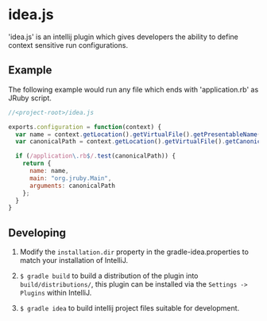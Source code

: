 idea.js
=======

'idea.js' is an intellij plugin which gives developers the ability to define
context sensitive run configurations.

Example
-------

The following example would run any file which ends with 'application.rb' as
JRuby script.

```javascript
//<project-root>/idea.js

exports.configuration = function(context) {
  var name = context.getLocation().getVirtualFile().getPresentableName();
  var canonicalPath = context.getLocation().getVirtualFile().getCanonicalPath();

  if (/application\.rb$/.test(canonicalPath)) {
    return {
      name: name,
      main: "org.jruby.Main",
      arguments: canonicalPath
    };
  }
}
```

Developing
----------

1. Modify the `installation.dir` property in the gradle-idea.properties to match your installation of IntelliJ.

2. `$ gradle build` to build a distribution of the plugin into `build/distributions/`, this plugin can be installed via the `Settings -> Plugins` within IntelliJ.

3. `$ gradle idea` to build intellij project files suitable for development.

